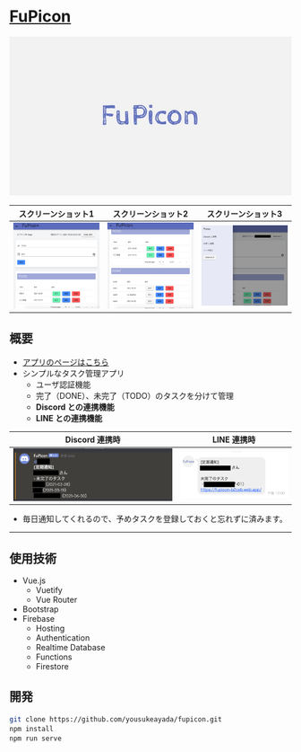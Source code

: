 # <a href="https://fupicon-b2ceb.web.app/" target="_blank">FuPicon</a>
![](src/assets/title.jpg)

|スクリーンショット1|スクリーンショット2|スクリーンショット3|
|-|-|-|
|![width:33%](src/assets/screenshot/demo1.png)|![width:33%](src/assets/screenshot/demo2.png)|![width:33%](src/assets/screenshot/demo3.png)|


## 概要
- <a href="https://fupicon-b2ceb.web.app/" target="_blank">アプリのページはこちら</a>
- シンプルなタスク管理アプリ
  - ユーザ認証機能
  - 完了（DONE）、未完了（TODO）のタスクを分けて管理
  - **Discord との連携機能**
  - **LINE との連携機能**

|Discord 連携時|LINE 連携時|
|-|-|
|![width:50%](src/assets/screenshot/discord.png)|![width:50%](src/assets/screenshot/line.png)|
- 毎日通知してくれるので、予めタスクを登録しておくと忘れずに済みます。

---
## 使用技術
- Vue.js
  - Vuetify
  - Vue Router
- Bootstrap
- Firebase
  - Hosting
  - Authentication
  - Realtime Database
  - Functions
  - Firestore


## 開発
```bash
git clone https://github.com/yousukeayada/fupicon.git
npm install
npm run serve
```

